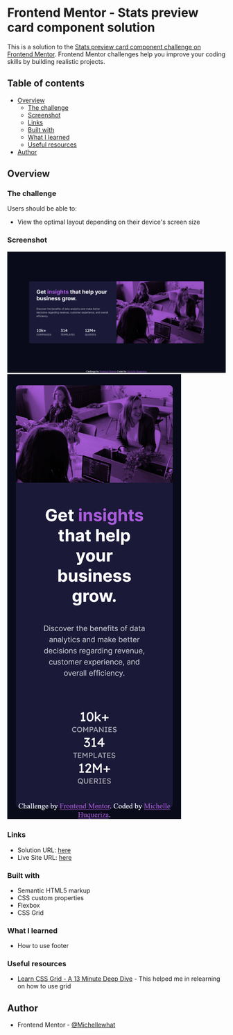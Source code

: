 # Frontend Mentor - Stats preview card component solution

This is a solution to the [Stats preview card component challenge on Frontend Mentor](https://www.frontendmentor.io/challenges/stats-preview-card-component-8JqbgoU62). Frontend Mentor challenges help you improve your coding skills by building realistic projects. 

## Table of contents

- [Overview](#overview)
  - [The challenge](#the-challenge)
  - [Screenshot](#screenshot)
  - [Links](#links)
  - [Built with](#built-with)
  - [What I learned](#what-i-learned)
  - [Useful resources](#useful-resources)
- [Author](#author)

## Overview

### The challenge

Users should be able to:

- View the optimal layout depending on their device's screen size

### Screenshot

![desktop screenshot](./design/screenshot-desktop-design.png)
![mobile screenshot](./design/screenshot-mobile-design.png)

### Links

- Solution URL: [here](https://github.com/Michellewhat/Frontend-Mentor-Projects/tree/main/stats-preview-card-main)
- Live Site URL: [here](https://michellewhat.github.io/stats-preview-card-main/)


### Built with

- Semantic HTML5 markup
- CSS custom properties
- Flexbox
- CSS Grid

### What I learned

- How to use footer

### Useful resources

- [Learn CSS Grid - A 13 Minute Deep Dive](https://youtu.be/EiNiSFIPIQE?si=7p8v0QYajQ2TNO_U) - This helped me in relearning on how to use grid

## Author

- Frontend Mentor - [@Michellewhat](https://www.frontendmentor.io/profile/Michellewhat)

